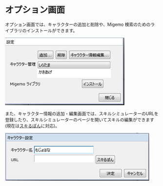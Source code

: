 # オプション画面
オプション画面では、キャラクターの追加と削除や、Migemo 検索のためのライブラリのインストールができます。

![オプション画面](img/option.png)

また、キャラクター情報の追加・編集画面では、スキルシミュレーターのURLを登録したり、スキルシミュレーターのページを開いてスキルの編集ができます (現在は[スキるぽん](http://www.ponz-web.com/skill/)に対応)。

![キャラクター追加画面](img/add-character.png)
